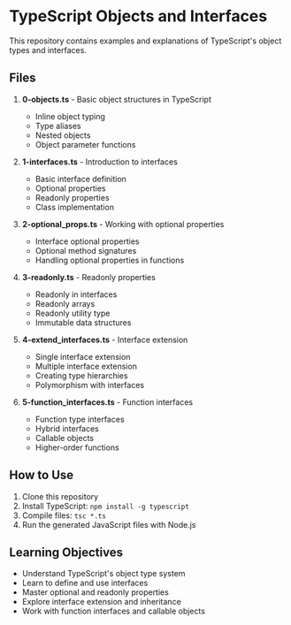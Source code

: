 # TypeScript Objects and Interfaces

This repository contains examples and explanations of TypeScript's object types and interfaces.

## Files

1. **0-objects.ts** - Basic object structures in TypeScript
   - Inline object typing
   - Type aliases
   - Nested objects
   - Object parameter functions

2. **1-interfaces.ts** - Introduction to interfaces
   - Basic interface definition
   - Optional properties
   - Readonly properties
   - Class implementation

3. **2-optional_props.ts** - Working with optional properties
   - Interface optional properties
   - Optional method signatures
   - Handling optional properties in functions

4. **3-readonly.ts** - Readonly properties
   - Readonly in interfaces
   - Readonly arrays
   - Readonly utility type
   - Immutable data structures

5. **4-extend_interfaces.ts** - Interface extension
   - Single interface extension
   - Multiple interface extension
   - Creating type hierarchies
   - Polymorphism with interfaces

6. **5-function_interfaces.ts** - Function interfaces
   - Function type interfaces
   - Hybrid interfaces
   - Callable objects
   - Higher-order functions

## How to Use

1. Clone this repository
2. Install TypeScript: `npm install -g typescript`
3. Compile files: `tsc *.ts`
4. Run the generated JavaScript files with Node.js

## Learning Objectives

- Understand TypeScript's object type system
- Learn to define and use interfaces
- Master optional and readonly properties
- Explore interface extension and inheritance
- Work with function interfaces and callable objects
